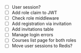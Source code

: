 - [ ] User session?
- [ ] Add role claim to JWT
- [ ] Check role middleware
- [ ] Add registration via invitation
- [ ] Add invitations table
- [ ] Manage login errors
- [ ] Courses list page for both roles
- [ ] Move user sessions to Redis?
